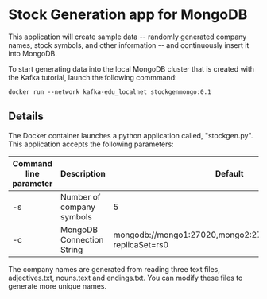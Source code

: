 # Stock Generation app for MongoDB

This application will create sample data -- randomly generated company names, stock symbols, and other information -- and continuously insert it into MongoDB. 

To start generating data into the local MongoDB cluster that is created with the Kafka tutorial, launch the following commmand:

```
docker run --network kafka-edu_localnet stockgenmongo:0.1
```




## Details
The Docker container launches a python application called, "stockgen.py".  This application accepts the following parameters:

| Command line parameter | Description  | Default |
|--|--|--|
|-s  | Number of company symbols  | 5 |
|-c  | MongoDB Connection String  | mongodb://mongo1:27020,mongo2:27018,mongo3:27019/?replicaSet=rs0 |

The company names are generated from reading three text files, adjectives.txt, nouns.text and endings.txt.  You can modify these files to generate more unique names.

